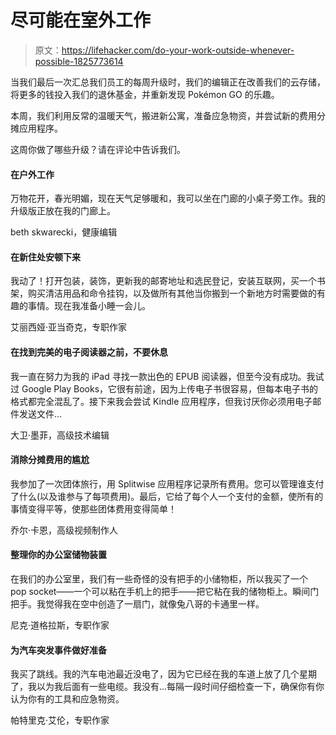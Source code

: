 # 尽可能在室外工作

> 原文：<https://lifehacker.com/do-your-work-outside-whenever-possible-1825773614>

当我们最后一次汇总我们员工的每周升级时，我们的编辑正在改善我们的云存储，将更多的钱投入我们的退休基金，并重新发现 Pokémon GO 的乐趣。



本周，我们利用反常的温暖天气，搬进新公寓，准备应急物资，并尝试新的费用分摊应用程序。

这周你做了哪些升级？请在评论中告诉我们。



#### 在户外工作

万物花开，春光明媚，现在天气足够暖和，我可以坐在门廊的小桌子旁工作。我的升级版正放在我的门廊上。

beth skwarecki，健康编辑





#### 在新住处安顿下来

我动了！打开包装，装饰，更新我的邮寄地址和选民登记，安装互联网，买一个书架，购买清洁用品和命令挂钩，以及做所有其他当你搬到一个新地方时需要做的有趣的事情。现在我准备小睡一会儿。

艾丽西娅·亚当奇克，专职作家





#### 在找到完美的电子阅读器之前，不要休息

我一直在努力为我的 iPad 寻找一款出色的 EPUB 阅读器，但至今没有成功。我试过 Google Play Books，它很有前途，因为上传电子书很容易，但每本电子书的格式都完全混乱了。接下来我会尝试 Kindle 应用程序，但我讨厌你必须用电子邮件发送文件...

大卫·墨菲，高级技术编辑





#### 消除分摊费用的尴尬

我参加了一次团体旅行，用 Splitwise 应用程序记录所有费用。您可以管理谁支付了什么(以及谁参与了每项费用)。最后，它给了每个人一个支付的金额，使所有的事情变得平等，使那些团体费用变得简单！

乔尔·卡恩，高级视频制作人





#### 整理你的办公室储物装置

在我们的办公室里，我们有一些奇怪的没有把手的小储物柜，所以我买了一个 pop socket——一个可以粘在手机上的把手——把它粘在我的储物柜上。瞬间门把手。我觉得我在空中创造了一扇门，就像兔八哥的卡通里一样。

尼克·道格拉斯，专职作家





#### 为汽车突发事件做好准备

我买了跳线。我的汽车电池最近没电了，因为它已经在我的车道上放了几个星期了，我以为我后面有一些电缆。我没有...每隔一段时间仔细检查一下，确保你有你认为你有的工具和应急物资。

帕特里克·艾伦，专职作家

